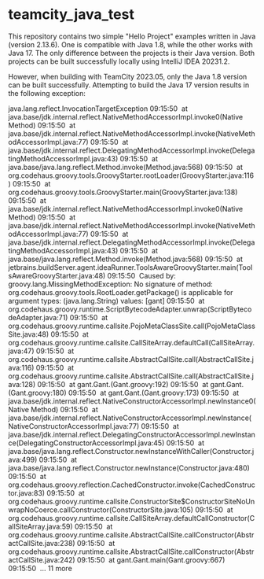 # teamcity_java_test

This repository contains two simple "Hello Project" examples written in Java (version 2.13.6). One is compatible with Java 1.8, while the other works with Java 17. The only difference between the projects is their Java version. Both projects can be built successfully locally using IntelliJ IDEA 20231.2.

However, when building with TeamCity 2023.05, only the Java 1.8 version can be built successfully. Attempting to build the Java 17 version results in the following exception:

java.lang.reflect.InvocationTargetException
09:15:50       at java.base/jdk.internal.reflect.NativeMethodAccessorImpl.invoke0(Native Method)
09:15:50       at java.base/jdk.internal.reflect.NativeMethodAccessorImpl.invoke(NativeMethodAccessorImpl.java:77)
09:15:50       at java.base/jdk.internal.reflect.DelegatingMethodAccessorImpl.invoke(DelegatingMethodAccessorImpl.java:43)
09:15:50       at java.base/java.lang.reflect.Method.invoke(Method.java:568)
09:15:50       at org.codehaus.groovy.tools.GroovyStarter.rootLoader(GroovyStarter.java:116)
09:15:50       at org.codehaus.groovy.tools.GroovyStarter.main(GroovyStarter.java:138)
09:15:50       at java.base/jdk.internal.reflect.NativeMethodAccessorImpl.invoke0(Native Method)
09:15:50       at java.base/jdk.internal.reflect.NativeMethodAccessorImpl.invoke(NativeMethodAccessorImpl.java:77)
09:15:50       at java.base/jdk.internal.reflect.DelegatingMethodAccessorImpl.invoke(DelegatingMethodAccessorImpl.java:43)
09:15:50       at java.base/java.lang.reflect.Method.invoke(Method.java:568)
09:15:50       at jetbrains.buildServer.agent.ideaRunner.ToolsAwareGroovyStarter.main(ToolsAwareGroovyStarter.java:48)
09:15:50     Caused by: groovy.lang.MissingMethodException: No signature of method: org.codehaus.groovy.tools.RootLoader.getPackage() is applicable for argument types: (java.lang.String) values: [gant]
09:15:50       at org.codehaus.groovy.runtime.ScriptBytecodeAdapter.unwrap(ScriptBytecodeAdapter.java:71)
09:15:50       at org.codehaus.groovy.runtime.callsite.PojoMetaClassSite.call(PojoMetaClassSite.java:48)
09:15:50       at org.codehaus.groovy.runtime.callsite.CallSiteArray.defaultCall(CallSiteArray.java:47)
09:15:50       at org.codehaus.groovy.runtime.callsite.AbstractCallSite.call(AbstractCallSite.java:116)
09:15:50       at org.codehaus.groovy.runtime.callsite.AbstractCallSite.call(AbstractCallSite.java:128)
09:15:50       at gant.Gant.<init>(Gant.groovy:192)
09:15:50       at gant.Gant.<init>(Gant.groovy:180)
09:15:50       at gant.Gant.<init>(Gant.groovy:173)
09:15:50       at java.base/jdk.internal.reflect.NativeConstructorAccessorImpl.newInstance0(Native Method)
09:15:50       at java.base/jdk.internal.reflect.NativeConstructorAccessorImpl.newInstance(NativeConstructorAccessorImpl.java:77)
09:15:50       at java.base/jdk.internal.reflect.DelegatingConstructorAccessorImpl.newInstance(DelegatingConstructorAccessorImpl.java:45)
09:15:50       at java.base/java.lang.reflect.Constructor.newInstanceWithCaller(Constructor.java:499)
09:15:50       at java.base/java.lang.reflect.Constructor.newInstance(Constructor.java:480)
09:15:50       at org.codehaus.groovy.reflection.CachedConstructor.invoke(CachedConstructor.java:83)
09:15:50       at org.codehaus.groovy.runtime.callsite.ConstructorSite$ConstructorSiteNoUnwrapNoCoerce.callConstructor(ConstructorSite.java:105)
09:15:50       at org.codehaus.groovy.runtime.callsite.CallSiteArray.defaultCallConstructor(CallSiteArray.java:59)
09:15:50       at org.codehaus.groovy.runtime.callsite.AbstractCallSite.callConstructor(AbstractCallSite.java:238)
09:15:50       at org.codehaus.groovy.runtime.callsite.AbstractCallSite.callConstructor(AbstractCallSite.java:242)
09:15:50       at gant.Gant.main(Gant.groovy:667)
09:15:50       ... 11 more


